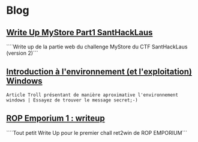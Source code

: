 # Blog 

## [Write Up MyStore Part1 SantHackLaus ](https://quasarpwn.github.io/blog/SantHackLaus-MyStore/)
````Write up de la partie web du challenge MyStore du CTF SantHackLaus (version 2)```
## [ Introduction à l'environnement (et l'exploitation) Windows](http://quasarpwn.github.io/blog/windows%20exploitation%20introduction) 
```Article Troll présentant de manière aproximative l'environnement windows | Essayez de trouver le message secret;-) ```

## [ ROP Emporium 1 : writeup](http://quasarpwn.github.io/blog/ropemporium1)
````Tout petit Write Up pour le premier chall ret2win de ROP EMPORIUM```
